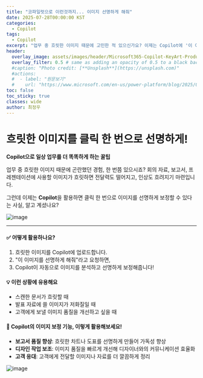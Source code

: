 ```yaml
---
title: "코파일럿으로 이런것까지... 이미지 선명하게 해줘"
date: 2025-07-28T00:00:00 KST
categories:
  - Copilot
tags:
  - Copilot
excerpt: "업무 중 흐릿한 이미지 때문에 고민한 적 있으신가요? 이제는 Copilot에 '이 이미지를 선명하게 해줘'라고 말하기만 하면 끝! 보고서, 발표 자료, 고객 응대까지 — 이미지 품질을 빠르게 개선해주는 스마트한 꿀팁을 지금 확인해보세요."
header:
  overlay_image: assets/images/header/Microsoft365-Copilot-KeyArt-Productivity-6K-01.png
  overlay_filter: 0.5 # same as adding an opacity of 0.5 to a black background
  #caption: "Photo credit: [**Unsplash**](https://unsplash.com)"
  #actions:
  #  - label: "원문보기"
  #    url: "https://www.microsoft.com/en-us/power-platform/blog/2025/07/21/agent-costs-controls/?msockid=3535fcba82d669720766ed1c8358686d"
toc: false
toc_sticky: true
classes: wide
author: 최정우
---
```


# 흐릿한 이미지를 클릭 한 번으로 선명하게!  

**Copilot으로 일상 업무를 더 똑똑하게 하는 꿀팁**

업무 중 흐릿한 이미지 때문에 곤란했던 경험, 한 번쯤 있으시죠? 회의 자료, 보고서, 프레젠테이션에 사용할 이미지가 흐릿하면 전달력도 떨어지고, 인상도 흐려지기 마련입니다.

그런데 이제는 **Copilot**을 활용하면 클릭 한 번으로 이미지를 선명하게 보정할 수 있다는 사실, 알고 계셨나요?

![image](/mwkorea/assets/images/20250728/image03.png) 

---

#### ✅ 어떻게 활용하나요?
1. 흐릿한 이미지를 Copilot에 업로드합니다.  
2. "이 이미지를 선명하게 해줘"라고 요청하면,  
3. Copilot이 자동으로 이미지를 분석하고 선명하게 보정해줍니다!

#### 💡 이런 상황에 유용해요
- 스캔한 문서가 흐릿할 때
- 발표 자료에 쓸 이미지가 저화질일 때
- 고객에게 보낼 이미지 품질을 개선하고 싶을 때

#### 🧩 Copilot의 이미지 보정 기능, 이렇게 활용해보세요!
- **보고서 품질 향상**: 흐릿한 차트나 도표를 선명하게 만들어 가독성 향상  
- **디자인 작업 보조**: 이미지 품질을 빠르게 개선해 디자이너와의 커뮤니케이션 효율화  
- **고객 응대**: 고객에게 전달할 이미지나 자료를 더 깔끔하게 정리

![image](/mwkorea/assets/images/20250728/image04.png) 

